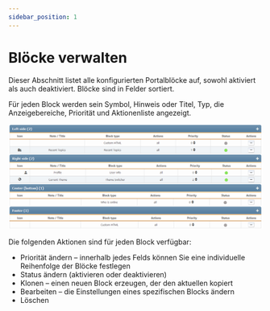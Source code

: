 ```yaml
---
sidebar_position: 1
---
```


# Blöcke verwalten
Dieser Abschnitt listet alle konfigurierten Portalblöcke auf, sowohl aktiviert als auch deaktiviert. Blöcke sind in Felder sortiert.

Für jeden Block werden sein Symbol, Hinweis oder Titel, Typ, die Anzeigebereiche, Priorität und Aktionenliste angezeigt.

![Blöcke verwalten](manage_blocks.png)

Die folgenden Aktionen sind für jeden Block verfügbar:
* Priorität ändern – innerhalb jedes Felds können Sie eine individuelle Reihenfolge der Blöcke festlegen
* Status ändern (aktivieren oder deaktivieren)
* Klonen – einen neuen Block erzeugen, der den aktuellen kopiert
* Bearbeiten – die Einstellungen eines spezifischen Blocks ändern
* Löschen